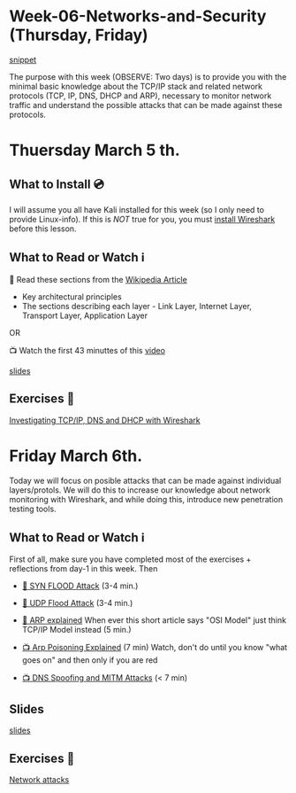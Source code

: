 # Week-06-Networks-and-Security (Thursday, Friday)

[snippet](https://docs.google.com/document/d/1JeVxni4WxM2Kli7Nu68uioooiq4PnYOEeb1ZzMyQvsk/edit)

The purpose with this week (OBSERVE: Two days) is to provide you with the minimal basic knowledge about the TCP/IP stack and related network protocols (TCP, IP, DNS, DHCP and ARP), necessary to monitor network traffic and understand the possible attacks that can be made against these protocols.

# Thuersday March 5 th.
## What to Install :cd:
I will assume you all have Kali installed for this week (so I only need to provide Linux-info). If this is *NOT* true for you, you must [install Wireshark](https://www.wireshark.org/download.html) before this lesson.


## What to Read or Watch :information_source:
:book: Read these sections from the [Wikipedia Article](https://en.wikipedia.org/wiki/Internet_protocol_suite)
- Key architectural principles
- The sections describing each layer - Link Layer, Internet Layer, Transport Layer, Application Layer

OR

:tv: Watch the first 43 minuttes of this [video](https://www.youtube.com/watch?v=EkNq4TrHP_U)

[slides](https://docs.google.com/presentation/d/1hEo6xfHzqeV1pCoTKrZLvuCjeLynndogD6Dna6MBT_E/edit?usp=sharing)

## Exercises :memo:
[Investigating TCP/IP, DNS and DHCP with Wireshark](https://docs.google.com/document/d/1TWqiRRHUWRHJwSSt1riu84ErxndVuWE_VxXOz4gjhPI/edit?usp=sharing)

# Friday March 6th.
Today we will focus on posible attacks that can be made against individual layers/protols. We will do this to increase our knowledge about network monitoring with Wireshark, and while doing this, introduce new penetration testing tools.

## What to Read or Watch :information_source:

First of all, make sure you have completed most of the exercises + reflections from day-1 in this week. Then

- [:book: SYN FLOOD Attack](https://www.cloudflare.com/learning/ddos/syn-flood-ddos-attack/) (3-4 min.)
- [:book: UDP Flood Attack](https://www.cloudflare.com/learning/ddos/udp-flood-ddos-attack/?utm_referrer=https://www.cloudflare.com/learning/ddos/http-flood-ddos-attack/?utm_referrer=https://www.cloudflare.com/learning/ddos/syn-flood-ddos-attack/) (3-4 min.)
- [:book: ARP explained](https://networklessons.com/cisco/ccnp-route/arp-address-resolution-protocol-explained/) When ever this short article says "OSI Model" just think TCP/IP Model instead (5 min.)

- [:tv: Arp Poisoning Explained](https://www.youtube.com/watch?v=RTXAUJ2yqCg) (7 min) Watch, don't do until you know "what goes on" and then only if you are red
- [:tv: DNS Spoofing and MITM Attacks](https://www.youtube.com/watch?v=VeWeAx3MRDA) (< 7 min)

## Slides
[slides](https://docs.google.com/presentation/d/1Mkho-BqDRte2NXzaX5SNEQ-Bva2uejvd_LjKNlQwJjM/edit?usp=sharing)

## Exercises :memo:
[Network attacks](https://docs.google.com/document/d/1gVMriZKmrK3q3AlGntUY07_LIr0ABsAeS5vMGNd3dJY/edit?usp=sharing)



